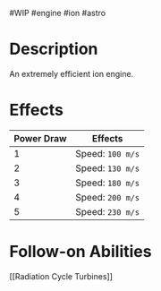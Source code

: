 #WIP #engine #ion #astro

# Description

An extremely efficient ion engine.

# Effects

| Power Draw | Effects |
| -----------|---------|
| 1 | Speed: `100 m/s` |
| 2 | Speed: `130 m/s` |
| 3 | Speed: `180 m/s` |
| 4 | Speed: `200 m/s` |
| 5 | Speed: `230 m/s` |

# Follow-on Abilities

[[Radiation Cycle Turbines]]